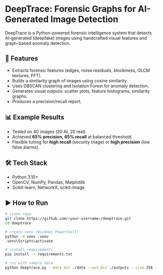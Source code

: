 # DeepTrace: Forensic Graphs for AI-Generated Image Detection

DeepTrace is a Python-powered forensic intelligence system that detects AI-generated (deepfake) images using handcrafted visual features and graph-based anomaly detection.

## 🚀 Features
- Extracts forensic features (edges, noise residuals, blockiness, GLCM textures, FFT).
- Builds a similarity graph of images using cosine similarity.
- Uses DBSCAN clustering and Isolation Forest for anomaly detection.
- Generates visual outputs: scatter plots, feature histograms, similarity graphs.
- Produces a precision/recall report.

## 📊 Example Results
- Tested on 40 images (20 AI, 20 real).
- Achieved **65% precision, 65% recall** at balanced threshold.
- Flexible tuning for **high recall** (security triage) or **high precision** (low false alarms).

## 🛠️ Tech Stack
- Python 3.10+
- OpenCV, NumPy, Pandas, Matplotlib
- Scikit-learn, NetworkX, scikit-image

## ▶️ How to Run
```bash
# clone repo
git clone https://github.com/<your-username>/deeptrace.git
cd deeptrace

# create venv (Windows PowerShell)
python -m venv .venv
.venv\Scripts\activate

# install requirements
pip install -r requirements.txt

# run with sample data
python deeptrace.py --data_dir ./data --out_dir ./outputs --size 256 --knn 8 --anom_thresh 0.65
